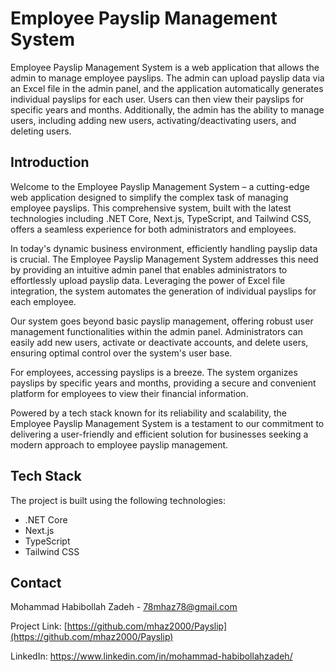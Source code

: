 # Employee Payslip Management System

Employee Payslip Management System is a web application that allows the admin to manage employee payslips. The admin can upload payslip data via an Excel file in the admin panel, and the application automatically generates individual payslips for each user. Users can then view their payslips for specific years and months. Additionally, the admin has the ability to manage users, including adding new users, activating/deactivating users, and deleting users.


## Introduction

Welcome to the Employee Payslip Management System – a cutting-edge web application designed to simplify the complex task of managing employee payslips. This comprehensive system, built with the latest technologies including .NET Core, Next.js, TypeScript, and Tailwind CSS, offers a seamless experience for both administrators and employees.

In today's dynamic business environment, efficiently handling payslip data is crucial. The Employee Payslip Management System addresses this need by providing an intuitive admin panel that enables administrators to effortlessly upload payslip data. Leveraging the power of Excel file integration, the system automates the generation of individual payslips for each employee.

Our system goes beyond basic payslip management, offering robust user management functionalities within the admin panel. Administrators can easily add new users, activate or deactivate accounts, and delete users, ensuring optimal control over the system's user base.

For employees, accessing payslips is a breeze. The system organizes payslips by specific years and months, providing a secure and convenient platform for employees to view their financial information.

Powered by a tech stack known for its reliability and scalability, the Employee Payslip Management System is a testament to our commitment to delivering a user-friendly and efficient solution for businesses seeking a modern approach to employee payslip management.

## Tech Stack

The project is built using the following technologies:

- .NET Core
- Next.js
- TypeScript
- Tailwind CSS

## Contact

Mohammad Habibollah Zadeh - 78mhaz78@gmail.com

Project Link: [https://github.com/mhaz2000/Payslip](https://github.com/mhaz2000/Payslip)

LinkedIn: https://www.linkedin.com/in/mohammad-habibollahzadeh/
  
